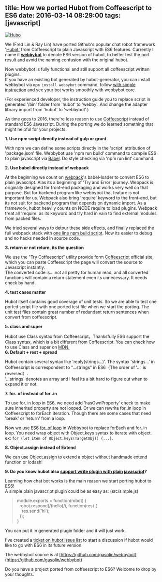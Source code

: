 title: How we ported Hubot from Coffeescript to ES6
date: 2016-03-14 08:29:00
tags: [javascript]
---

  
[![Hubo](https://farm1.staticflickr.com/91/210333714_cccff3a76f.jpg)](https://www.flickr.com/photos/franzbrandtwein/210333714/in/photolist-jA1Tm-7zsdd5-c3S9RY-6nV3Rp-96h4Vx-of3ttt-38gqh7-gmHXQv-dVEbJF-7E2T3H-HtFB3-robohy-druZRm-nrF4vh-HtFAN-7Dk3uW-pkMp7E-qpn51r-67WHcz-dmkogt-AkVdM-951oFH-af6bdQ-igcWis-bw1gLG-6ZkGsP-r3KjtA-aojgSy-qXYEst-ckHzAN-97rv7G-qfi5f6-bu6G96-4mdWDR-62fyWi-qgcVh4-89o3px-8AKiYq-Xb2wh-5K91Q3-rwerig-i19QiK-7jGYc7-2Pc3VK-bNBoUp-9RDmqK-9iEDUt-kb1z7K-dwYP4H-pN2djS "Hubo")  

We (Fred Lin & Ray Lin) have ported Github's popular chat robot framework '[Hubot'](https://github.com/github/hubot) from Coffeescript to plain Javascript with ES6 features. Currently I name it [**webbybot**](https://github.com/gasolin/webbybot) to denote ES6 version of hubot, to better test the port result and avoid the naming confusion with the original hubot.  

Now webbybot is fully functional and still support all coffeescript written plugins.  
If you have an existing bot generated by hubot-generator, you can install webbybot via `npm install webbybot` command, follow [with simple instruction](https://github.com/gasolin/webbybot#how-to-replace-hubot-to-webbybot) and see your bot works smoothly with webbybot core.  

(For experienced developer, the instruction guide you to replace script in generated '/bin' folder from 'hubot' to 'webby'. And change the adapter library import from 'hubot' to 'webbybot'.)  

As time goes to 2016, there're less reason to use [Coffeescript](http://coffeescript.org/) instead of standard ES6 Javascript. During the porting we do learned something that might helpful for your projects.  

**1\. Use npm script directly instead of gulp or grunt**  

With npm we can define some scripts directly in the 'script' attribution of 'package.json' file. Webbybot use 'npm run build' command to compile ES6 to plain javascript via [Babel](http://babeljs.io/). Do style checking via 'npm run lint' command.  

**2\. Use babel directly instead of webpack**  

At the beginning we count on [webpack](https://webpack.github.io/)'s babel-loader to convert ES6 to plain javascript. Alas its a beginning of 'Try and Error' journey. Webpack is originally designed for front-end packaging and works very well on that purpose. But for backend program like webbybot that feature is not important for us. Webpack also bring 'require' keyword to the front-end, but its not suit for backend program that depends on dynamic import. As a framework, hubot heavily counts on NODE require to load plugins. Webpack treat all 'require' as its keyword and try hard in vain to find external modules from packed files.  

We tried several ways to detour these side effects, and finally replaced the full webpack stack with [one line npm build script](https://github.com/gasolin/webbybot/blob/master/package.json#L10). Now its easier to debug and no hacks needed in source code.  

**3\. return or not return, its the question**  

We use the "Try Coffeescript" utility provide form [Coffeescript](http://coffeescript.org/) official site, which you can paste Coffeescript the page will convert the source to Javascript instantly.  
The converted code is... not all pretty for human read, and all converted functions will contain a return statement even its unnecessary. It needs check by hand.  

**4\. test cases matter**  

<div dir="ltr">Hubot itself contains good coverage of unit tests. So we are able to test one ported script file with one ported test file when we start the porting. The unit test files contain great number of redundant return sentences when convert from coffeescript.</div>

**5\. class and super**  

Hubot use Class syntax from Coffeescript。Thanksfully ES6 support the Class syntax, which is a bit different from Coffeescript. You can check how to use Class and super on [MDN.](https://developer.mozilla.org/en-US/docs/Web/JavaScript/Reference/Classes)  
**6\. Default + rest + spread**  

Hubot contain several syntax like 'reply(strings...)'. The syntax 'strings...' in Coffeescript is correspondent to "...strings" in ES6（The order of '...' is reversed）.  
'...strings' denotes an array and I feel its a bit hard to figure out when to expand it or not.  

**7\. for..of instead of for..in**  

To use for..in loop in ES6, we need add 'hasOwnProperty' check to make sure inherited property are not looped. Or we can rewrite for..in loop in Coffeescript to forEach iteration. Though there are some cases that need 'break' or 'return' from a loop.  

Now we use ES6 [for..of loop](https://developer.mozilla.org/en-US/docs/Web/JavaScript/Reference/Statements/for...of) in Webbybot to replace forEach and for..in loop. You need wrap object with Object.keys syntax to iterate with object. ex: `for (let item of Object.keys(TargetObj)) {...}`.  

**8\. Object.assign instead of Extend**  

We can use [Object.assign](https://developer.mozilla.org/en-US/docs/Web/JavaScript/Reference/Global_Objects/Object/assign) to extend a object without handmade extend function or lodash!  

**9\. Do you know hubot also [support write plugin with plain javascript](https://github.com/gasolin/webbybot/blob/master/src/robot.js#L404)?**  

Learning how chat bot works is the main reason we start porting hubot to ES6!  
A simple plain javascript plugin could be as easy as: (src/simple.js)  

> module.exports = function(robot) {  
>   robot.respond(/(hello)/i, function(res) {  
>     res.send('hi');  
>   });  
> }

You can put it in generated plugin folder and it will just work.  

I've created a [ticket on hubot issue list](https://github.com/github/hubot/issues/1138) to start a discussion if hubot would like to go with ES6 in its future version.  

The webbybot source is at [https://github.com/gasolin/webbybot](https://github.com/gasolin/webbybot)  

Do you have a project ported from coffeescript to ES6? Welcome to drop by your thoughts.